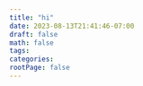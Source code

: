 ```yaml
---
title: "hi"
date: 2023-08-13T21:41:46-07:00
draft: false
math: false
tags: 
categories: 
rootPage: false
---
```


